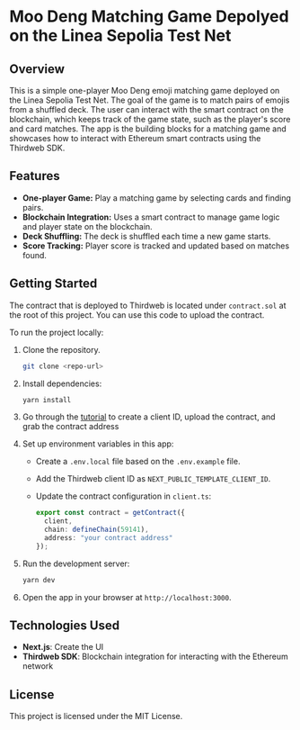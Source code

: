 # Moo Deng Matching Game Depolyed on the Linea Sepolia Test Net

## Overview
This is a simple one-player Moo Deng emoji matching game deployed on the Linea Sepolia Test Net. The goal of the game is to match pairs of emojis from a shuffled deck. The user can interact with the smart contract on the blockchain, which keeps track of the game state, such as the player's score and card matches. The app is the building blocks for a matching game and showcases how to interact with Ethereum smart contracts using the Thirdweb SDK.

## Features
- **One-player Game:** Play a matching game by selecting cards and finding pairs.
- **Blockchain Integration:** Uses a smart contract to manage game logic and player state on the blockchain.
- **Deck Shuffling:** The deck is shuffled each time a new game starts.
- **Score Tracking:** Player score is tracked and updated based on matches found.

## Getting Started
The contract that is deployed to Thirdweb is located under `contract.sol` at the root of this project. You can use this code to upload the contract. 

To run the project locally:

1. Clone the repository.
   ```bash
   git clone <repo-url>
   ```

2. Install dependencies:
   ```bash
   yarn install
   ```
3. Go through the [tutorial]() to create a client ID, upload the contract, and grab the contract address

4. Set up environment variables in this app:
   - Create a `.env.local` file based on the `.env.example` file.
   - Add the Thirdweb client ID as `NEXT_PUBLIC_TEMPLATE_CLIENT_ID`.
   - Update the contract configuration in `client.ts`:

     ```typescript
     export const contract = getContract({
       client,
       chain: defineChain(59141),
       address: "your contract address"
     });
     ```

5. Run the development server:
   ```bash
   yarn dev
   ```

6. Open the app in your browser at `http://localhost:3000`.

## Technologies Used
- **Next.js**: Create the UI
- **Thirdweb SDK**: Blockchain integration for interacting with the Ethereum network

## License
This project is licensed under the MIT License.
